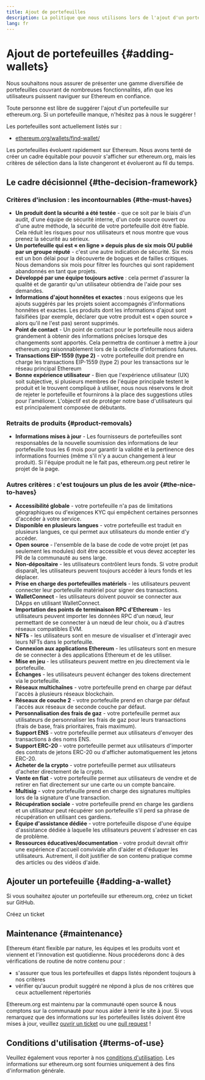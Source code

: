 ```yaml
---
title: Ajout de portefeuilles
description: La politique que nous utilisons lors de l'ajout d'un portefeuille sur ethereum.org
lang: fr
---
```


# Ajout de portefeuilles {#adding-wallets}

Nous souhaitons nous assurer de présenter une gamme diversifiée de portefeuilles couvrant de nombreuses fonctionnalités, afin que les utilisateurs puissent naviguer sur Ethereum en confiance.

Toute personne est libre de suggérer l'ajout d'un portefeuille sur ethereum.org. Si un portefeuille manque, n'hésitez pas à nous le suggérer !

Les portefeuilles sont actuellement listés sur :

- [ethereum.org/wallets/find-wallet/](/wallets/find-wallet/)

Les portefeuilles évoluent rapidement sur Ethereum. Nous avons tenté de créer un cadre équitable pour pouvoir s'afficher sur ethereum.org, mais les critères de sélection dans la liste changeront et évolueront au fil du temps.

## Le cadre décisionnel {#the-decision-framework}

### Critères d'inclusion : les incontournables {#the-must-haves}

- **Un produit dont la sécurité a été testée** - que ce soit par le biais d'un audit, d'une équipe de sécurité interne, d'un code source ouvert ou d'une autre méthode, la sécurité de votre portefeuille doit être fiable. Cela réduit les risques pour nos utilisateurs et nous montre que vous prenez la sécurité au sérieux.
- **Un portefeuille qui est « en ligne » depuis plus de six mois OU publié par un groupe réputé** - c'est une autre indication de sécurité. Six mois est un bon délai pour la découverte de bogues et de failles critiques. Nous demandons six mois pour filtrer les fourches qui sont rapidement abandonnés en tant que projets.
- **Développé par une équipe toujours active** : cela permet d'assurer la qualité et de garantir qu'un utilisateur obtiendra de l'aide pour ses demandes.
- **Informations d'ajout honnêtes et exactes** : nous exigeons que les ajouts suggérés par les projets soient accompagnés d'informations honnêtes et exactes. Les produits dont les informations d'ajout sont falsifiées (par exemple, déclarer que votre produit est « open source » alors qu'il ne l'est pas) seront supprimés.
- **Point de contact** - Un point de contact pour le portefeuille nous aidera grandement à obtenir des informations précises lorsque des changements sont apportés. Cela permettra de continuer à mettre à jour ethereum.org raisonnablement lors de la collecte d'informations futures.
- **Transactions EIP-1559 (type 2)** - votre portefeuille doit prendre en charge les transactions EIP-1559 (type 2) pour les transactions sur le réseau principal Ethereum
- **Bonne expérience utilisateur** - Bien que l'expérience utilisateur (UX) soit subjective, si plusieurs membres de l'équipe principale testent le produit et le trouvent compliqué à utiliser, nous nous réservons le droit de rejeter le portefeuille et fournirons à la place des suggestions utiles pour l'améliorer. L'objectif est de protéger notre base d'utilisateurs qui est principalement composée de débutants.

### Retraits de produits {#product-removals}

- **Informations mises à jour** - Les fournisseurs de portefeuilles sont responsables de la nouvelle soumission des informations de leur portefeuille tous les 6 mois pour garantir la validité et la pertinence des informations fournies (même s'il n'y a aucun changement à leur produit). Si l'équipe produit ne le fait pas, ethereum.org peut retirer le projet de la page.

### Autres critères : c'est toujours un plus de les avoir {#the-nice-to-haves}

- **Accessibilité globale** - votre portefeuille n'a pas de limitations géographiques ou d'exigences KYC qui empêchent certaines personnes d'accéder à votre service.
- **Disponible en plusieurs langues** - votre portefeuille est traduit en plusieurs langues, ce qui permet aux utilisateurs du monde entier d'y accéder.
- **Open source** - l'ensemble de la base de code de votre projet (et pas seulement les modules) doit être accessible et vous devez accepter les PR de la communauté au sens large.
- **Non-dépositaire** - les utilisateurs contrôlent leurs fonds. Si votre produit disparaît, les utilisateurs peuvent toujours accéder à leurs fonds et les déplacer.
- **Prise en charge des portefeuilles matériels** - les utilisateurs peuvent connecter leur portefeuille matériel pour signer des transactions.
- **WalletConnect** - les utilisateurs doivent pouvoir se connecter aux DApps en utilisant WalletConnect.
- **Importation des points de terminaison RPC d'Ethereum** - les utilisateurs peuvent importer les données RPC d'un nœud, leur permettant de se connecter à un nœud de leur choix, ou à d'autres réseaux compatibles EVM.
- **NFTs** - les utilisateurs sont en mesure de visualiser et d'interagir avec leurs NFTs dans le portefeuille.
- **Connexion aux applications Ethereum** - les utilisateurs sont en mesure de se connecter à des applications Ethereum et de les utiliser.
- **Mise en jeu** - les utilisateurs peuvent mettre en jeu directement via le portefeuille.
- **Échanges** - les utilisateurs peuvent échanger des tokens directement via le portefeuille.
- **Réseaux multichaînes** - votre portefeuille prend en charge par défaut l'accès à plusieurs réseaux blockchain.
- **Réseaux de couche 2** - votre portefeuille prend en charge par défaut l'accès aux réseaux de seconde couche par défaut.
- **Personnalisation des frais de gaz** - votre portefeuille permet aux utilisateurs de personnaliser les frais de gaz pour leurs transactions (frais de base, frais prioritaires, frais maximum).
- **Support ENS** - votre portefeuille permet aux utilisateurs d'envoyer des transactions à des noms ENS.
- **Support ERC-20** - votre portefeuille permet aux utilisateurs d'importer des contrats de jetons ERC-20 ou d'afficher automatiquement les jetons ERC-20.
- **Acheter de la crypto** - votre portefeuille permet aux utilisateurs d'acheter directement de la crypto.
- **Vente en fiat** - votre portefeuille permet aux utilisateurs de vendre et de retirer en fiat directement sur une carte ou un compte bancaire.
- **Multisig** - votre portefeuille prend en charge des signatures multiples lors de la signature d'une transaction.
- **Récupération sociale** - votre portefeuille prend en charge les gardiens et un utilisateur peut récupérer son portefeuille s'il perd sa phrase de récupération en utilisant ces gardiens.
- **Équipe d'assistance dédiée** - votre portefeuille dispose d'une équipe d'assistance dédiée à laquelle les utilisateurs peuvent s'adresser en cas de problème.
- **Ressources éducatives/documentation** - votre produit devrait offrir une expérience d'accueil conviviale afin d'aider et d'éduquer les utilisateurs. Autrement, il doit justifier de son contenu pratique comme des articles ou des vidéos d'aide.

## Ajouter un portefeuille {#adding-a-wallet}

Si vous souhaitez ajouter un portefeuille sur ethereum.org, créez un ticket sur GitHub.

<ButtonLink href="https://github.com/ethereum/ethereum-org-website/issues/new?assignees=&labels=wallet+%3Apurse%3A&template=suggest_wallet.yaml">
  Créez un ticket
</ButtonLink>

## Maintenance {#maintenance}

Ethereum étant flexible par nature, les équipes et les produits vont et viennent et l'innovation est quotidienne. Nous procéderons donc à des vérifications de routine de notre contenu pour :

- s'assurer que tous les portefeuilles et dapps listés répondent toujours à nos critères
- vérifier qu'aucun produit suggéré ne répond à plus de nos critères que ceux actuellement répertoriés

Ethereum.org est maintenu par la communauté open source & nous comptons sur la communauté pour nous aider à tenir le site à jour. Si vous remarquez que des informations sur les portefeuilles listés doivent être mises à jour, veuillez [ouvrir un ticket](https://github.com/ethereum/ethereum-org-website/issues/new?assignees=&labels=wallet+%3Apurse%3A&template=suggest_wallet.yaml) ou une [pull request](https://github.com/ethereum/ethereum-org-website/pulls) !


## Conditions d'utilisation {#terms-of-use}

Veuillez également vous reporter à nos [conditions d'utilisation](/terms-of-use/). Les informations sur ethereum.org sont fournies uniquement à des fins d'information générale.
